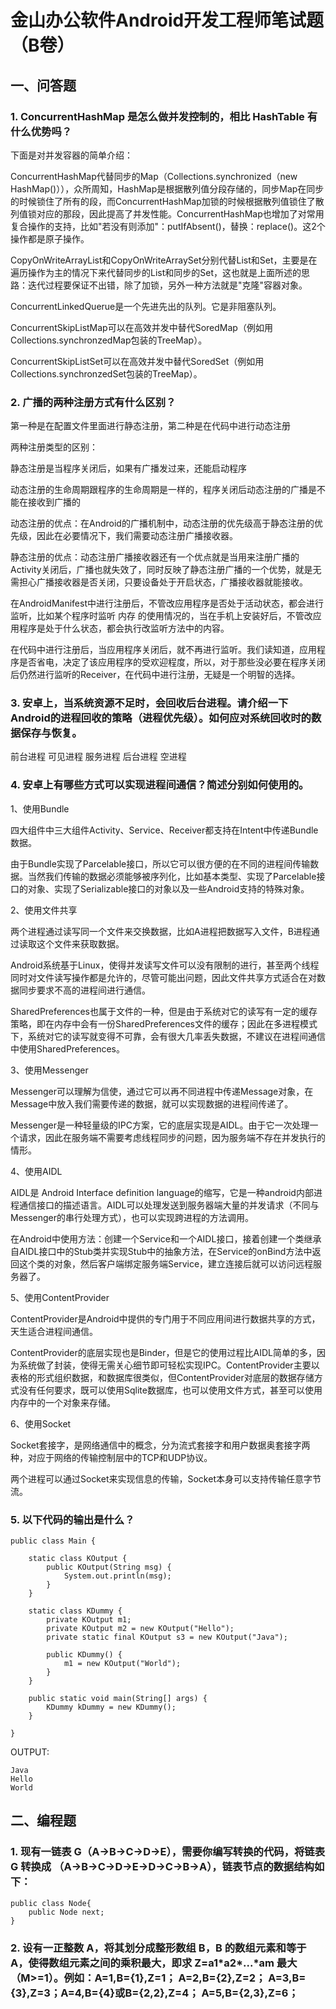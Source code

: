 # 金山办公软件Android开发工程师笔试题（B卷）

## 一、问答题
### 1. ConcurrentHashMap 是怎么做并发控制的，相比 HashTable 有什么优势吗？

下面是对并发容器的简单介绍：

ConcurrentHashMap代替同步的Map（Collections.synchronized（new HashMap()）），众所周知，HashMap是根据散列值分段存储的，同步Map在同步的时候锁住了所有的段，而ConcurrentHashMap加锁的时候根据散列值锁住了散列值锁对应的那段，因此提高了并发性能。ConcurrentHashMap也增加了对常用复合操作的支持，比如"若没有则添加"：putIfAbsent()，替换：replace()。这2个操作都是原子操作。

CopyOnWriteArrayList和CopyOnWriteArraySet分别代替List和Set，主要是在遍历操作为主的情况下来代替同步的List和同步的Set，这也就是上面所述的思路：迭代过程要保证不出错，除了加锁，另外一种方法就是"克隆"容器对象。

ConcurrentLinkedQuerue是一个先进先出的队列。它是非阻塞队列。

ConcurrentSkipListMap可以在高效并发中替代SoredMap（例如用Collections.synchronzedMap包装的TreeMap）。

ConcurrentSkipListSet可以在高效并发中替代SoredSet（例如用Collections.synchronzedSet包装的TreeMap）。

### 2. 广播的两种注册方式有什么区别？

第一种是在配置文件里面进行静态注册，第二种是在代码中进行动态注册

两种注册类型的区别：

静态注册是当程序关闭后，如果有广播发过来，还能启动程序

动态注册的生命周期跟程序的生命周期是一样的，程序关闭后动态注册的广播是不能在接收到广播的

动态注册的优点：在Android的广播机制中，动态注册的优先级高于静态注册的优先级，因此在必要情况下，我们需要动态注册广播接收器。

静态注册的优点：动态注册广播接收器还有一个优点就是当用来注册广播的Activity关闭后，广播也就失效了，同时反映了静态注册广播的一个优势，就是无需担心广播接收器是否关闭，只要设备处于开启状态，广播接收器就能接收。

在AndroidManifest中进行注册后，不管改应用程序是否处于活动状态，都会进行监听，比如某个程序时监听 内存 的使用情况的，当在手机上安装好后，不管改应用程序是处于什么状态，都会执行改监听方法中的内容。

在代码中进行注册后，当应用程序关闭后，就不再进行监听。我们读知道，应用程序是否省电，决定了该应用程序的受欢迎程度，所以，对于那些没必要在程序关闭后仍然进行监听的Receiver，在代码中进行注册，无疑是一个明智的选择。

### 3. 安卓上，当系统资源不足时，会回收后台进程。请介绍一下Android的进程回收的策略（进程优先级）。如何应对系统回收时的数据保存与恢复。

前台进程
可见进程
服务进程
后台进程
空进程

### 4. 安卓上有哪些方式可以实现进程间通信？简述分别如何使用的。

1、使用Bundle

四大组件中三大组件Activity、Service、Receiver都支持在Intent中传递Bundle数据。

由于Bundle实现了Parcelable接口，所以它可以很方便的在不同的进程间传输数据。当然我们传输的数据必须能够被序列化，比如基本类型、实现了Parcelable接口的对象、实现了Serializable接口的对象以及一些Android支持的特殊对象。

2、使用文件共享

两个进程通过读写同一个文件来交换数据，比如A进程把数据写入文件，B进程通过读取这个文件来获取数据。

Android系统基于Linux，使得并发读写文件可以没有限制的进行，甚至两个线程同时对文件读写操作都是允许的，尽管可能出问题，因此文件共享方式适合在对数据同步要求不高的进程间进行通信。

SharedPreferences也属于文件的一种，但是由于系统对它的读写有一定的缓存策略，即在内存中会有一份SharedPreferences文件的缓存；因此在多进程模式下，系统对它的读写就变得不可靠，会有很大几率丢失数据，不建议在进程间通信中使用SharedPreferences。

3、使用Messenger

Messenger可以理解为信使，通过它可以再不同进程中传递Message对象，在Message中放入我们需要传递的数据，就可以实现数据的进程间传递了。

Messenger是一种轻量级的IPC方案，它的底层实现是AIDL。由于它一次处理一个请求，因此在服务端不需要考虑线程同步的问题，因为服务端不存在并发执行的情形。

4、使用AIDL

AIDL是 Android Interface definition language的缩写，它是一种android内部进程通信接口的描述语言。AIDL可以处理发送到服务器端大量的并发请求（不同与Messenger的串行处理方式），也可以实现跨进程的方法调用。

在Android中使用方法：创建一个Service和一个AIDL接口，接着创建一个类继承自AIDL接口中的Stub类并实现Stub中的抽象方法，在Service的onBind方法中返回这个类的对象，然后客户端绑定服务端Service，建立连接后就可以访问远程服务器了。

5、使用ContentProvider

ContentProvider是Android中提供的专门用于不同应用间进行数据共享的方式，天生适合进程间通信。

ContentProvider的底层实现也是Binder，但是它的使用过程比AIDL简单的多，因为系统做了封装，使得无需关心细节即可轻松实现IPC。ContentProvider主要以表格的形式组织数据，和数据库很类似，但ContentProvider对底层的数据存储方式没有任何要求，既可以使用Sqlite数据库，也可以使用文件方式，甚至可以使用内存中的一个对象来存储。

6、使用Socket

Socket套接字，是网络通信中的概念，分为流式套接字和用户数据奥套接字两种，对应于网络的传输控制层中的TCP和UDP协议。

两个进程可以通过Socket来实现信息的传输，Socket本身可以支持传输任意字节流。

### 5. 以下代码的输出是什么？

	public class Main {
	
	    static class KOutput {
	        public KOutput(String msg) {
	            System.out.println(msg);
	        }
	    }
	
	    static class KDummy {
	        private KOutput m1;
	        private KOutput m2 = new KOutput("Hello");
	        private static final KOutput s3 = new KOutput("Java");
	
	        public KDummy() {
	            m1 = new KOutput("World");
	        }
	    }
	
	    public static void main(String[] args) {
	        KDummy kDummy = new KDummy();
	    }
	
	}

OUTPUT:

	Java
	Hello
	World


## 二、编程题

### 1. 现有一链表 G（A->B->C->D->E），需要你编写转换的代码，将链表 G 转换成 （A->B->C->D->E->D->C->B->A），链表节点的数据结构如下：

	public class Node{
		public Node next;
	}

### 2. 设有一正整数 A，将其划分成整形数组 B，B 的数组元素和等于 A，使得数组元素之间的乘积最大，即求 Z=a1\*a2\*...*am 最大（M>=1）。例如：A=1,B={1},Z=1；  A=2,B={2},Z=2； A=3,B={3},Z=3；A=4,B={4}或B={2,2},Z=4； A=5,B={2,3},Z=6；